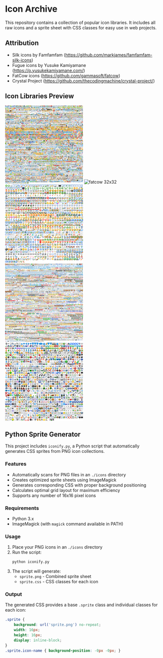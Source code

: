 # Icon Archive
This repository contains a collection of popular icon libraries. It includes all raw icons and a sprite sheet with CSS classes for easy use in web projects.

## Attribution
- Silk icons by Famfamfam (https://github.com/markjames/famfamfam-silk-icons)
- Fugue icons by Yusuke Kamiyamane (https://p.yusukekamiyamane.com/)
- FatCow icons (https://github.com/gammasoft/fatcow)
- Crystal Project (https://github.com/thecodingmachine/crystal-project/)

## Icon Libraries Preview
<img src="./library/fatcow16/sprite.png" width="256" height="256" alt="fatcow 16x16">
<img src="./library/fatcow32/sprite.png" width="256" height="256" alt="fatcow 32x32">
<img src="./library/silk16/sprite.png" width="256" height="256" alt="silk 16x16">
<img src="./library/fugue16/sprite.png" width="256" height="256" alt="fugue 16x16">
<img src="./library/crystal16/sprite.png" width="256" height="256" alt="crystal 16x16">

## Python Sprite Generator

This project includes `iconify.py`, a Python script that automatically generates CSS sprites from PNG icon collections.

### Features
- Automatically scans for PNG files in an `./icons` directory
- Creates optimized sprite sheets using ImageMagick
- Generates corresponding CSS with proper background positioning
- Calculates optimal grid layout for maximum efficiency
- Supports any number of 16x16 pixel icons

### Requirements
- Python 3.x
- ImageMagick (with `magick` command available in PATH)

### Usage
1. Place your PNG icons in an `./icons` directory
2. Run the script:
   ```bash
   python iconify.py
   ```
3. The script will generate:
   - `sprite.png` - Combined sprite sheet
   - `sprite.css` - CSS classes for each icon

### Output
The generated CSS provides a base `.sprite` class and individual classes for each icon:
```css
.sprite {
    background: url('sprite.png') no-repeat;
    width: 16px;
    height: 16px;
    display: inline-block;
}
.sprite.icon-name { background-position: -0px -0px; }
```
